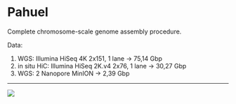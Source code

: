 # Pahuel

Complete chromosome-scale genome assembly procedure.

Data:
1. WGS: Illumina HiSeq 4K 2x151, 1 lane -> 75,14 Gbp		
2. in situ HiC: Illumina HiSeq 2K.v4 2x76, 1 lane -> 30,27 Gbp
3. WGS: 2 Nanopore MinION -> 2,39 Gbp

---

![](https://i.imgur.com/s9k3Ime.png)
